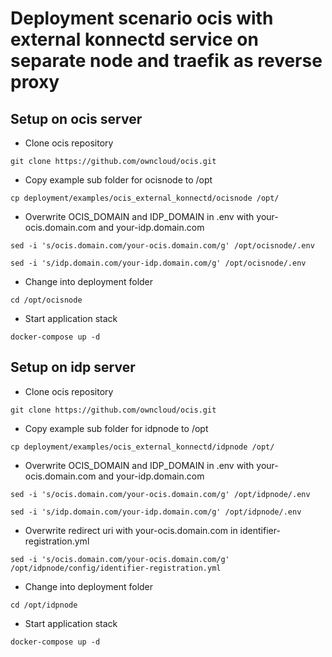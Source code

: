 # Deployment scenario ocis with external konnectd service on separate node and traefik as reverse proxy

## Setup on ocis server

*   Clone ocis repository

  `git clone https://github.com/owncloud/ocis.git`

*   Copy example sub folder for ocisnode to /opt

  `cp deployment/examples/ocis_external_konnectd/ocisnode /opt/`

*   Overwrite OCIS_DOMAIN and IDP_DOMAIN in .env with your-ocis.domain.com and your-idp.domain.com

  `sed -i 's/ocis.domain.com/your-ocis.domain.com/g' /opt/ocisnode/.env`

  `sed -i 's/idp.domain.com/your-idp.domain.com/g' /opt/ocisnode/.env`

*   Change into deployment folder

  `cd /opt/ocisnode`

*   Start application stack

  `docker-compose up -d`

## Setup on idp server

*   Clone ocis repository

  `git clone https://github.com/owncloud/ocis.git`

*   Copy example sub folder for idpnode to /opt

  `cp deployment/examples/ocis_external_konnectd/idpnode /opt/`

*   Overwrite OCIS_DOMAIN and IDP_DOMAIN in .env with your-ocis.domain.com and your-idp.domain.com

  `sed -i 's/ocis.domain.com/your-ocis.domain.com/g' /opt/idpnode/.env`

  `sed -i 's/idp.domain.com/your-idp.domain.com/g' /opt/idpnode/.env`

*   Overwrite redirect uri with your-ocis.domain.com in identifier-registration.yml

  `sed -i 's/ocis.domain.com/your-ocis.domain.com/g' /opt/idpnode/config/identifier-registration.yml`

*   Change into deployment folder

  `cd /opt/idpnode`

*   Start application stack

  `docker-compose up -d`
